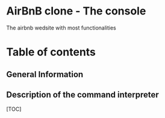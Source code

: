 # AirBnB clone - The console
The airbnb wedsite with most functionalities
# Table of contents
## General Information
## Description of the command interpreter

[TOC]
